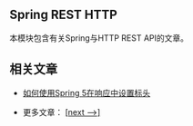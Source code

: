 ## Spring REST HTTP

本模块包含有关Spring与HTTP REST API的文章。

## 相关文章

+ [如何使用Spring 5在响应中设置标头](docs/如何使用Spring5在响应中设置标头.md)

- 更多文章： [[next -->]](../spring-rest-http-2/README.md)